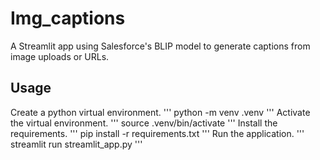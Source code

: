 # Img_captions
A Streamlit app using Salesforce's BLIP model to generate captions from image uploads or URLs.

## Usage

Create a python virtual environment.
'''
python -m venv .venv
'''
Activate the virtual environment.
'''
source .venv/bin/activate
'''
Install the requirements.
'''
pip install -r requirements.txt
'''
Run the application.
'''
streamlit run streamlit_app.py
'''
